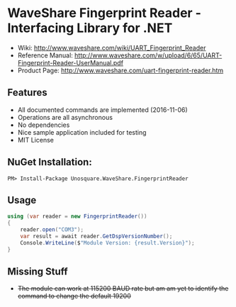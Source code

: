 
# WaveShare Fingerprint Reader - Interfacing Library for .NET

* Wiki: http://www.waveshare.com/wiki/UART_Fingerprint_Reader
* Reference Manual: http://www.waveshare.com/w/upload/6/65/UART-Fingerprint-Reader-UserManual.pdf
* Product Page: http://www.waveshare.com/uart-fingerprint-reader.htm

## Features
* All documented commands are implemented (2016-11-06)
* Operations are all asynchronous
* No dependencies
* Nice sample application included for testing
* MIT License

## NuGet Installation:

```
PM> Install-Package Unosquare.WaveShare.FingerprintReader
```

## Usage

```csharp
using (var reader = new FingerprintReader())
{
    reader.open("COM3");
    var result = await reader.GetDspVersionNumber();
    Console.WriteLine($"Module Version: {result.Version}");
}
```

## Missing Stuff
* ~~The module can work at 115200 BAUD rate but am am yet to identify the command to change the default 19200~~
